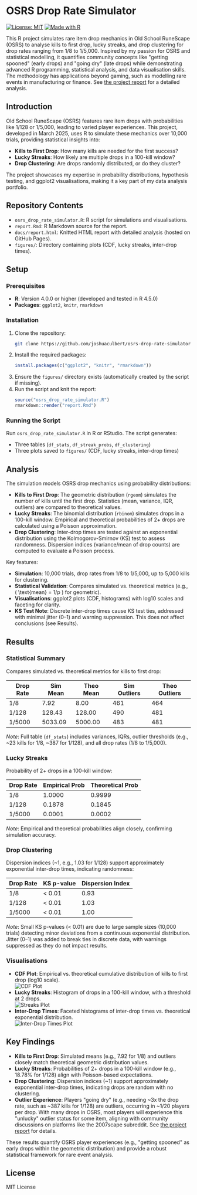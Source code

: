 # OSRS Drop Rate Simulator
[![License: MIT](https://img.shields.io/badge/License-MIT-yellow.svg)](https://opensource.org/licenses/MIT)
[![Made with R](https://img.shields.io/badge/Made%20with-R-blue.svg)](https://www.r-project.org/)

This R project simulates rare item drop mechanics in Old School RuneScape (OSRS) to analyse kills to first drop, lucky streaks, and drop clustering for drop rates ranging from 1/8 to 1/5,000. Inspired by my passion for OSRS and statistical modelling, it quantifies community concepts like "getting spooned" (early drops) and "going dry" (late drops) while demonstrating advanced R programming, statistical analysis, and data visualisation skills. The methodology has applications beyond gaming, such as modelling rare events in manufacturing or finance. See [the project report](https://joshuaculbert.github.io/osrs-drop-rate-simulator/report.html) for a detailed analysis.

## Introduction

Old School RuneScape (OSRS) features rare item drops with probabilities like 1/128 or 1/5,000, leading to varied player experiences. This project, developed in March 2025, uses R to simulate these mechanics over 10,000 trials, providing statistical insights into:
- **Kills to First Drop**: How many kills are needed for the first success?
- **Lucky Streaks**: How likely are multiple drops in a 100-kill window?
- **Drop Clustering**: Are drops randomly distributed, or do they cluster?

The project showcases my expertise in probability distributions, hypothesis testing, and ggplot2 visualisations, making it a key part of my data analysis portfolio.

## Repository Contents
- `osrs_drop_rate_simulator.R`: R script for simulations and visualisations.
- `report.Rmd`: R Markdown source for the report.
- `docs/report.html`: Knitted HTML report with detailed analysis (hosted on GitHub Pages).
- `figures/`: Directory containing plots (CDF, lucky streaks, inter-drop times).

## Setup

### Prerequisites
- **R**: Version 4.0.0 or higher (developed and tested in R 4.5.0)
- **Packages**: `ggplot2`, `knitr`, `rmarkdown`

### Installation
1. Clone the repository:
   ```bash
   git clone https://github.com/joshuaculbert/osrs-drop-rate-simulator.git
2. Install the required packages:
   ```R
   install.packages(c("ggplot2", "knitr", "rmarkdown"))
3. Ensure the `figures/` directory exists (automatically created by the script if missing).
4. Run the script and knit the report:
   ```R
   source("osrs_drop_rate_simulator.R")
   rmarkdown::render("report.Rmd")
   ```

### Running the Script
Run `osrs_drop_rate_simulator.R` in R or RStudio. The script generates:
- Three tables (`df_stats`, `df_streak_probs`, `df_clustering`)
- Three plots saved to `figures/` (CDF, lucky streaks, inter-drop times)

## Analysis

The simulation models OSRS drop mechanics using probability distributions:
- **Kills to First Drop**: The geometric distribution (`rgeom`) simulates the number of kills until the first drop. Statistics (mean, variance, IQR, outliers) are compared to theoretical values.
- **Lucky Streaks**: The binomial distribution (`rbinom`) simulates drops in a 100-kill window. Empirical and theoretical probabilities of 2+ drops are calculated using a Poisson approximation.
- **Drop Clustering**: Inter-drop times are tested against an exponential distribution using the Kolmogorov-Smirnov (KS) test to assess randomness. Dispersion indices (variance/mean of drop counts) are computed to evaluate a Poisson process.

Key features:
- **Simulation**: 10,000 trials, drop rates from 1/8 to 1/5,000, up to 5,000 kills for clustering.
- **Statistical Validation**: Compares simulated vs. theoretical metrics (e.g., \( \text{mean} = 1/p \) for geometric).
- **Visualisations**: ggplot2 plots (CDF, histograms) with log10 scales and faceting for clarity.
- **KS Test Note**: Discrete inter-drop times cause KS test ties, addressed with minimal jitter (0–1) and warning suppression. This does not affect conclusions (see Results).

## Results

### Statistical Summary
Compares simulated vs. theoretical metrics for kills to first drop:

| Drop Rate | Sim Mean | Theo Mean | Sim Outliers | Theo Outliers |
|-----------|----------|-----------|--------------|---------------|
| 1/8       | 7.92     | 8.00      | 461          | 464           |
| 1/128     | 128.43   | 128.00    | 490          | 481           |
| 1/5000    | 5033.09  | 5000.00   | 483          | 481           |

*Note*: Full table (`df_stats`) includes variances, IQRs, outlier thresholds (e.g., ~23 kills for 1/8, ~387 for 1/128), and all drop rates (1/8 to 1/5,000).

### Lucky Streaks
Probability of 2+ drops in a 100-kill window:

| Drop Rate | Empirical Prob | Theoretical Prob |
|-----------|----------------|------------------|
| 1/8       | 1.0000         | 0.9999           |
| 1/128     | 0.1878         | 0.1845           |
| 1/5000    | 0.0001         | 0.0002           |

*Note*: Empirical and theoretical probabilities align closely, confirming simulation accuracy.

### Drop Clustering
Dispersion indices (~1, e.g., 1.03 for 1/128) support approximately exponential inter-drop times, indicating randomness:

| Drop Rate | KS p-value | Dispersion Index |
|-----------|------------|------------------|
| 1/8       | < 0.01     | 0.93             |
| 1/128     | < 0.01     | 1.03             |
| 1/5000    | < 0.01     | 1.00             |

*Note*: Small KS p-values (< 0.01) are due to large sample sizes (10,000 trials) detecting minor deviations from a continuous exponential distribution. Jitter (0–1) was added to break ties in discrete data, with warnings suppressed as they do not impact results.

### Visualisations
- **CDF Plot**: Empirical vs. theoretical cumulative distribution of kills to first drop (log10 scale).  
  ![CDF Plot](figures/drop_rate_cdf_plot.png)
- **Lucky Streaks**: Histogram of drops in a 100-kill window, with a threshold at 2 drops.  
  ![Streaks Plot](figures/lucky_streaks_plot.png)
- **Inter-Drop Times**: Faceted histograms of inter-drop times vs. theoretical exponential distribution.  
  ![Inter-Drop Times Plot](figures/inter_drop_times_plot.png)

## Key Findings
- **Kills to First Drop**: Simulated means (e.g., 7.92 for 1/8) and outliers closely match theoretical geometric distribution values.
- **Lucky Streaks**: Probabilities of 2+ drops in a 100-kill window (e.g., 18.78% for 1/128) align with Poisson-based expectations.
- **Drop Clustering**: Dispersion indices (~1) support approximately exponential inter-drop times, indicating drops are random with no clustering.
- **Outlier Experience**: Players "going dry" (e.g., needing ~3x the drop rate, such as ~387 kills for 1/128) are outliers, occurring in ~1/20 players per drop. With many drops in OSRS, most players will experience this "unlucky" outlier status for some item, aligning with community discussions on platforms like the 2007scape subreddit. See [the project report](https://joshuaculbert.github.io/osrs-drop-rate-simulator/report.html) for details.

These results quantify OSRS player experiences (e.g., "getting spooned" as early drops within the geometric distribution) and provide a robust statistical framework for rare event analysis.

## License

MIT License